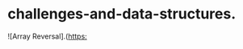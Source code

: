 # challenges-and-data-structures.
![Array Reversal].([https:](https://raw.githubusercountent.com/osamaaAlmahameed/challenges-and-data-structures./blob/main/ArrayReversal.jpg)
